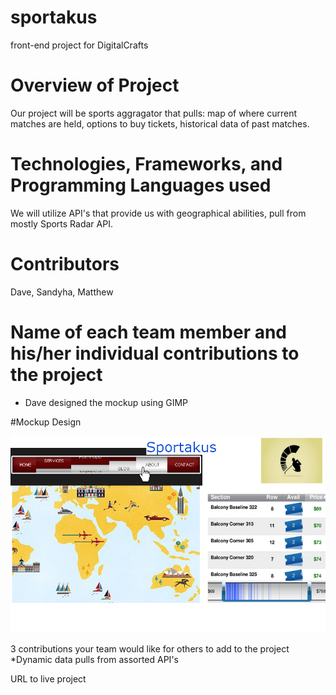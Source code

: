 # sportakus
front-end project for DigitalCrafts


# Overview of Project
Our project will be sports aggragator that pulls: map of where current matches are held, options to buy tickets, historical data of past matches.



# Technologies, Frameworks, and Programming Languages used
We will utilize API's that provide us with geographical abilities, pull from mostly Sports Radar API.

# Contributors
Dave, Sandyha, Matthew

# Name of each team member and his/her individual contributions to the project
* Dave designed the mockup using GIMP


#Mockup Design


![screenshot](screenshot.png)


3 contributions your team would like for others to add to the project
*Dynamic data pulls from assorted API's




URL to live project

